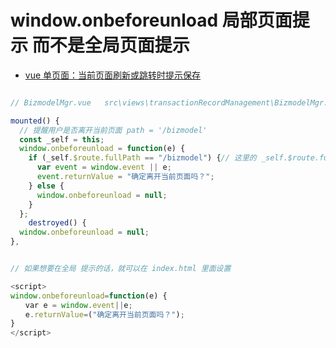 # window.onbeforeunload 局部页面提示 而不是全局页面提示

- [vue 单页面：当前页面刷新或跳转时提示保存](https://juejin.im/entry/5bebc4b3e51d4575125a39bb)

```js

// BizmodelMgr.vue   src\views\transactionRecordManagement\BizmodelMgr.vue

mounted() {
  // 提醒用户是否离开当前页面 path = '/bizmodel'
  const _self = this;
  window.onbeforeunload = function(e) {
    if (_self.$route.fullPath == "/bizmodel") {// 这里的 _self.$route.fullPath == "/bizmodel" 就是 限定只有在这个页面下才会 弹框提示。而不是全局提示。
      var event = window.event || e;
      event.returnValue = "确定离开当前页面吗？";
    } else {
      window.onbeforeunload = null;
    }
  };
    destroyed() {
  window.onbeforeunload = null;
},


// 如果想要在全局 提示的话，就可以在 index.html 里面设置

<script>
window.onbeforeunload=function(e) {
　　var e = window.event||e;
　　e.returnValue=("确定离开当前页面吗？");
}
</script>
```
